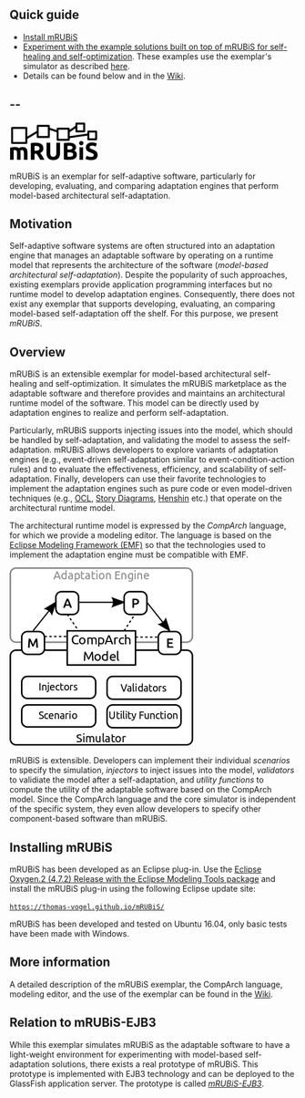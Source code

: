 

## Quick guide
 * [Install mRUBiS](https://github.com/thomas-vogel/mRUBiS/wiki/Install-mRUBiS)
 * [Experiment with the example solutions built on top of mRUBiS for self-healing and self-optimization](https://github.com/thomas-vogel/mRUBiS/wiki/Example-Solutions). These examples use the exemplar's simulator as described [here](https://github.com/thomas-vogel/mRUBiS/wiki/Using-the-Simulator).
 * Details can be found below and in the [Wiki](https://github.com/thomas-vogel/mRUBiS/wiki).


## --

![mRUBiS](./docs/mRUBiS.png)

mRUBiS is an exemplar for self-adaptive software, particularly for developing, evaluating, and comparing adaptation engines that perform model-based architectural self-adaptation.

## Motivation
Self-adaptive software systems are often structured into an adaptation engine that manages an adaptable software by operating on a runtime model that represents the architecture of the software (_model-based architectural self-adaptation_). Despite the popularity of such approaches, existing exemplars provide application programming interfaces but no runtime model to develop adaptation engines. Consequently, there does not exist any exemplar that supports developing, evaluating, an comparing model-based self-adaptation off the shelf. For this purpose, we present _mRUBiS_.

## Overview
mRUBiS is an extensible exemplar for model-based architectural self-healing and self-optimization. It simulates the mRUBiS marketplace as the adaptable software and therefore provides and maintains an architectural runtime model of the software. This model can be directly used by adaptation engines to realize and perform self-adaptation.

Particularly, mRUBiS supports injecting issues into the model, which should be handled by self-adaptation, and validating the model to assess the self-adaptation. mRUBiS allows developers to explore variants of adaptation engines (e.g., event-driven self-adaptation similar to event-condition-action rules) and to evaluate the effectiveness, efficiency, and scalability of self-adaptation. Finally, developers can use their favorite technologies to implement the adaptation engines such as pure code or even model-driven techniques (e.g., [OCL](https://projects.eclipse.org/projects/modeling.mdt.ocl), [Story Diagrams](https://projects.eclipse.org/projects/modeling.mdt.ocl), [Henshin](https://www.eclipse.org/henshin/) etc.) that operate on the architectural runtime model.

The architectural runtime model is expressed by the _CompArch_ language, for which we provide a modeling editor. The language is based on the [Eclipse Modeling Framework (EMF)](https://www.eclipse.org/modeling/emf/) so that the technologies used to implement the adaptation engine must be compatible with EMF.

![mRUBiS Simulator](./docs/Simulator.png)

mRUBiS is extensible. Developers can implement their individual
_scenarios_ to specify the simulation,
_injectors_ to inject issues into the model,
_validators_ to validiate the model after a self-adaptation, and
_utility functions_ to compute the utility of the adaptable software based on the CompArch model. Since the CompArch language and the core simulator is independent of the specific system, they even allow developers to specify other component-based software than mRUBiS.

## Installing mRUBiS
mRUBiS has been developed as an Eclipse plug-in. Use the [Eclipse Oxygen.2 (4.7.2) Release with the Eclipse Modeling Tools package](http://www.eclipse.org/downloads/packages/eclipse-modeling-tools/oxygen2) and install the mRUBiS plug-in using the following Eclipse update site:

[`https://thomas-vogel.github.io/mRUBiS/`](https://thomas-vogel.github.io/mRUBiS/)

mRUBiS has been developed and tested on Ubuntu 16.04, only basic tests have been made with Windows.

## More information
A detailed description of the mRUBiS exemplar, the CompArch language, modeling editor, and the use of the exemplar can be found in the [Wiki](https://github.com/thomas-vogel/mRUBiS/wiki).

## Relation to mRUBiS-EJB3
While this exemplar simulates mRUBiS as the adaptable software to have a light-weight environment for experimenting with model-based self-adaptation solutions, there exists a real prototype of mRUBiS.
This prototype is implemented with EJB3 technology and can be deployed to the GlassFish application server. The prototype is called [_mRUBiS-EJB3_](https://github.com/thomas-vogel/mRUBiS-EJB3).

